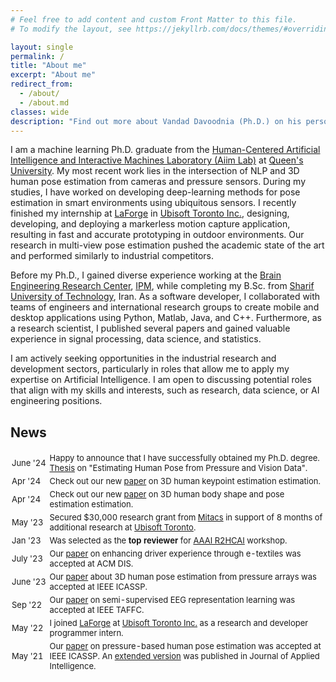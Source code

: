 ```yaml
---
# Feel free to add content and custom Front Matter to this file.
# To modify the layout, see https://jekyllrb.com/docs/themes/#overriding-theme-defaults

layout: single
permalink: /
title: "About me"
excerpt: "About me"
redirect_from:
  - /about/
  - /about.md
classes: wide
description: "Find out more about Vandad Davoodnia (Ph.D.) on his personal website. An enthusiastic machine learning scientist fascinated by natural language processing, computer vision, and their applications for virtual worlds."
---
```




I am a machine learning Ph.D. graduate 
from the [Human-Centered Artificial Intelligence and Interactive Machines Laboratory (Aiim Lab)](https://www.aiimlab.com/) at 
[Queen's University](https://www.queensu.ca/). My most recent work lies 
in the intersection of NLP and 3D human pose estimation from cameras and pressure sensors. During my studies, 
I have worked on developing deep-learning methods for pose estimation in smart environments using ubiquitous sensors. 
I recently finished my internship at [LaForge](https://www.ubisoft.com/en-us/studio/laforge) in [Ubisoft Toronto Inc.](https://toronto.ubisoft.com/), 
designing, developing, and deploying 
a markerless motion capture application, resulting in fast and accurate prototyping in 
outdoor environments. Our research in multi-view pose estimation pushed the academic state of the art and performed 
similarly to industrial competitors.  

Before my Ph.D., I gained diverse experience working at the [Brain Engineering Research Center](https://braineng.scs.ipm.ac.ir/), 
[IPM](https://ipm.ir/ipmic.jsp), while completing my B.Sc. from [Sharif University of Technology](https://en.sharif.edu/), Iran. 
As a software developer, I collaborated with teams of engineers and international research groups 
to create mobile and desktop applications using Python, Matlab, Java, and C++. Furthermore, as a research scientist, 
I published several papers and gained valuable experience in signal processing, data science, and statistics.

<p class="about-me-job">
I am actively seeking opportunities in the industrial research and development 
sectors, particularly in roles that allow me to apply my expertise on 
Artificial Intelligence. I am open to discussing potential roles that align with my skills 
and interests, such as research, data science, or AI engineering positions.
</p>



<html lang="en">
    <style>
        .news tr { height: 1px; font-size: small ;  max-width: 100%; margin: 0 auto; }
        .news td { height: 1px; font-size: small ;  max-width: 100%; margin: 0 auto; padding:2px; vertical-align:middle; horiz-align:left;};
    </style>
    <h2>News</h2>
    <table id="table2" class="news" cellspacing="0" style="width:100%;border-spacing:0 1px;border-collapse:separate;margin-right:auto;margin-left:auto;overflow:hidden;">
    <tbody>
        <tr>
            <td width="12%"><span class="date-cell">June '24</span></td>
            <td width="90%">Happy to announce that I have successfully obtained my Ph.D. degree. <a href="https://hdl.handle.net/1974/33138">Thesis</a> on "Estimating Human Pose from Pressure and Vision Data".</td>
        </tr>
        <tr>
            <td width="12%"><span class="date-cell">Apr '24</span></td>
            <td width="90%">Check out our new <a href="https://doi.org/10.48550/arXiv.2404.14634">paper</a> on 3D human keypoint estimation estimation.</td>
        </tr>
        <tr>
            <td width="12%"><span class="date-cell">Apr '24</span></td>
            <td width="90%">Check out our new <a href="https://doi.org/10.48550/arXiv.2404.12625">paper</a> on 3D human body shape and pose estimation estimation.</td>
        </tr>
        <tr>
            <td width="12%"><span class="date-cell">May '23</span></td>
            <td width="90%">Secured $30,000 research grant from <a href="https://www.mitacs.ca/">Mitacs</a> in support of 8 months of additional research at <a href="https://toronto.ubisoft.com/">Ubisoft Toronto</a>.</td>
        </tr>
        <tr class="paper-info">
            <td width="12%"><span class="date-cell">Jan '23</span></td>
            <td width="90%">Was selected as the <strong>top reviewer</strong> for <a href="https://r2hcai.github.io/AAAI-23/index.html">AAAI R2HCAI</a> workshop.</td>
        </tr>
        <tr class="paper-info">
            <td width="12%"><span class="date-cell">July '23</span></td>
            <td width="90%">Our <a href="https://doi.org/10.1145/3563657.3595988">paper</a> on enhancing driver experience through e-textiles was accepted at ACM DIS.</td>
        </tr>		
        <tr class="paper-info">
            <td width="12%"><span class="date-cell">June '23</span></td>
            <td width="90%">Our <a href="https://doi.org/10.48550/arXiv.2303.05691">paper</a> about 3D human pose estimation from pressure arrays was accepted at IEEE ICASSP.</td>
        </tr>		
        <tr class="paper-info">
            <td width="12%"><span class="date-cell">Sep '22</span></td>
            <td width="90%">Our <a href="https://doi.org/10.48550/arXiv.2202.05400">paper</a> on semi-supervised EEG representation learning was accepted at IEEE TAFFC.</td>
        </tr>
        <tr class="paper-info">
            <td width="12%"><span class="date-cell">May '22</span></td>
            <td width="90%">I joined <a href="https://www.ubisoft.com/en-us/studio/laforge">LaForge</a> at <a href="https://toronto.ubisoft.com/">Ubisoft Toronto Inc.</a> as a research and developer programmer intern.</td>
        </tr>
        <tr class="paper-info">
            <td width="12%"><span class="date-cell">May '21</span></td>
            <td width="90%">Our <a href="https://doi.org/10.48550/arXiv.1908.08919">paper</a> on pressure-based human pose estimation was accepted at IEEE ICASSP. An <a href="https://doi.org/10.48550/arXiv.2206.06518">extended version</a> was published in Journal of Applied Intelligence.</td>
        </tr>
        <!--
        <tr class="paper-info">
            <td width="12%"><span class="date-cell">Mmm 'yy</span></td>
            <td width="90%">NEWS NEWS NEWS NEWS NEWS</td>
        </tr>
        -->
    </tbody>
    </table>
</html>





